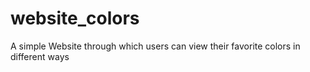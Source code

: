 # website_colors
A simple Website through which users can view their favorite colors in different ways
